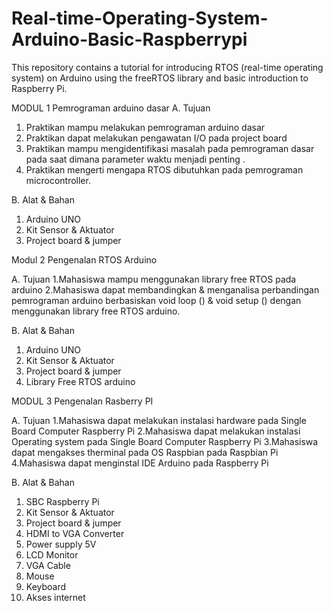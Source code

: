 # Real-time-Operating-System-Arduino-Basic-Raspberrypi
This repository contains a tutorial for introducing RTOS (real-time operating system) on Arduino using the freeRTOS library and basic introduction to Raspberry Pi.
                                                
MODUL 1 Pemrograman arduino dasar
A.	Tujuan
1.	Praktikan mampu melakukan pemrograman arduino dasar
2.	Praktikan dapat melakukan pengawatan I/O pada project board
3.	Praktikan mampu mengidentifikasi masalah pada pemrograman dasar pada saat dimana parameter waktu menjadi penting .
4.	Praktikan mengerti mengapa RTOS dibutuhkan pada pemrograman microcontroller.
 
B.	Alat & Bahan
1.	Arduino UNO
2.	Kit Sensor & Aktuator
3.	Project board & jumper

Modul 2 Pengenalan RTOS Arduino 

A.	Tujuan 
1.Mahasiswa mampu menggunakan library free RTOS pada arduino
2.Mahasiswa dapat membandingkan & menganalisa perbandingan pemrograman arduino berbasiskan void loop () & void setup () dengan menggunakan library free RTOS arduino.

B.	Alat & Bahan
1.	Arduino UNO
2.	Kit Sensor & Aktuator
3.	Project board & jumper
4.	Library Free RTOS arduino

MODUL 3 Pengenalan Rasberry PI

A.	Tujuan 
1.Mahasiswa dapat melakukan instalasi hardware pada Single Board Computer Raspberry Pi 
2.Mahasiswa dapat melakukan instalasi Operating system  pada Single Board Computer Raspberry Pi
3.Mahasiswa dapat mengakses therminal pada OS Raspbian pada Raspbian Pi
4.Mahasiswa dapat menginstal IDE Arduino pada Raspberry Pi
 
B.	Alat & Bahan
1.	SBC Raspberry Pi 
2.	Kit Sensor & Aktuator
3.	Project board & jumper
4.	HDMI to VGA Converter
5.	Power supply 5V
6.	LCD Monitor
7.	VGA Cable
8.	Mouse
9.	Keyboard
10.	Akses internet

